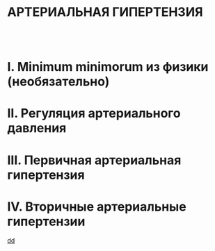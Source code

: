 # АРТЕРИАЛЬНАЯ ГИПЕРТЕНЗИЯ
<br/>
<br/>

# I. Minimum minimorum из физики <br/> (необязательно)

# II. Регуляция артериального давления

# III. Первичная артериальная гипертензия

# IV. Вторичные артериальные гипертензии





[dd](README.md)
